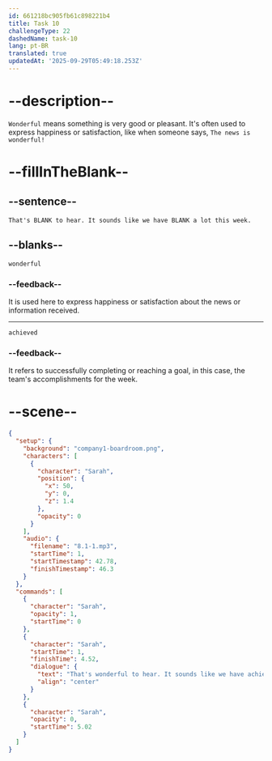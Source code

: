 ```yaml
---
id: 661218bc905fb61c898221b4
title: Task 10
challengeType: 22
dashedName: task-10
lang: pt-BR
translated: true
updatedAt: '2025-09-29T05:49:18.253Z'
---
```


<!-- (Audio) Sarah: That's wonderful to hear. It sounds like we have achieved a lot this week. -->

# --description--

`Wonderful` means something is very good or pleasant. It's often used to express happiness or satisfaction, like when someone says, `The news is wonderful!`

# --fillInTheBlank--

## --sentence--

`That's BLANK to hear. It sounds like we have BLANK a lot this week.`

## --blanks--

`wonderful`

### --feedback--

It is used here to express happiness or satisfaction about the news or information received.

---

`achieved`

### --feedback--

It refers to successfully completing or reaching a goal, in this case, the team's accomplishments for the week.

# --scene--

```json
{
  "setup": {
    "background": "company1-boardroom.png",
    "characters": [
      {
        "character": "Sarah",
        "position": {
          "x": 50,
          "y": 0,
          "z": 1.4
        },
        "opacity": 0
      }
    ],
    "audio": {
      "filename": "8.1-1.mp3",
      "startTime": 1,
      "startTimestamp": 42.78,
      "finishTimestamp": 46.3
    }
  },
  "commands": [
    {
      "character": "Sarah",
      "opacity": 1,
      "startTime": 0
    },
    {
      "character": "Sarah",
      "startTime": 1,
      "finishTime": 4.52,
      "dialogue": {
        "text": "That's wonderful to hear. It sounds like we have achieved a lot this week.",
        "align": "center"
      }
    },
    {
      "character": "Sarah",
      "opacity": 0,
      "startTime": 5.02
    }
  ]
}
```
